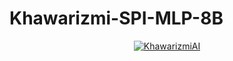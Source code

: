 # Khawarizmi-SPI-MLP-8B

<div align="center">
  
[![KhawarizmiAI](https://lh3.googleusercontent.com/d/1jW2YJ4tKP4Lq8JS8esLfLHp31B05AjmV)](https://huggingface.co/KhawarismiAi/Khawarizmi-SPI-MLP-8B)

</div>


